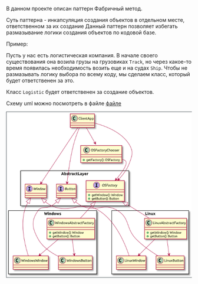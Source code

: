 В данном проекте описан паттерн Фабричный метод.

Суть паттерна - инкапсуляция создания объектов в отдельном месте, ответственном за их создание
Данный паттерн позволяет избегать размазывание логики создания объектов по кодовой базе.

Пример:

Пусть у нас есть логистическая компания. В начале своего существования она возила грузы на грузовиках `Track`, 
но через какое-то время появилась необходимость возить еще и на судах `Ship`. 
Чтобы не размазывать логику выбора по всему коду, мы сделаем класс, который будет ответственен за это.

Класс `Logistic` будет ответственен за создание объектов.

Схему uml можно посмотреть в файле [файле](./doc/fabric-method.puml)

![img](./doc/img.png)

